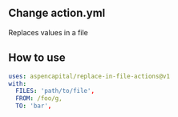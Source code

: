 ## Change action.yml

Replaces values in a file

## How to use

```yaml
uses: aspencapital/replace-in-file-actions@v1
with:
  FILES: 'path/to/file',
  FROM: /foo/g,
  TO: 'bar',
```
